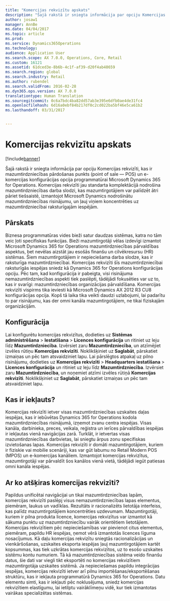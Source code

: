 ```yaml
---
title: "Komercijas rekvizītu apskats"
description: "Šajā rakstā ir sniegta informācija par opciju Komercijas rekvizīti, kas ir mazumtirdzniecības pārdošanas punkts (point of sale — POS) un e-komercijas konfigurācijas opcija programmatūrai Microsoft Dynamics 365 for Operations. Komercijas rekvizīti jau standarta komplektācijā nodrošina mazumtirdzniecības darba slodzi, kas mazumtirgotājiem var palīdzēt ātri pāriet tiešsaistē, izmantojot Microsoft Dynamics nodrošinātu mazumtirdzniecības risinājumu, un ļauj viņiem koncentrēties uz mazumtirdzniecībai raksturīgajām iespējām."
author: josaw1
manager: AnnBe
ms.date: 04/04/2017
ms.topic: article
ms.prod: 
ms.service: Dynamics365Operations
ms.technology: 
audience: Application User
ms.search.scope: AX 7.0.0, Operations, Core, Retail
ms.custom: 16121
ms.assetid: 61dced3e-8b6b-4c1f-af39-d20f4ab48659
ms.search.region: global
ms.search.industry: Retail
ms.author: rubendel
ms.search.validFrom: 2016-02-28
ms.dyn365.ops.version: AX 7.0.0
translationtype: Human Translation
ms.sourcegitcommit: 0c6a7bdc4ba82dd57ab3e395e6dfb0ae4de31fc4
ms.openlocfilehash: 6d16a0ebf84b217df0c2cd022ba5bf46e5ca61b2
ms.lasthandoff: 03/31/2017


---
```


# <a name="commerce-essentials-overview"></a>Komercijas rekvizītu apskats

[!include[banner](includes/banner.md)]


Šajā rakstā ir sniegta informācija par opciju Komercijas rekvizīti, kas ir mazumtirdzniecības pārdošanas punkts (point of sale — POS) un e-komercijas konfigurācijas opcija programmatūrai Microsoft Dynamics 365 for Operations. Komercijas rekvizīti jau standarta komplektācijā nodrošina mazumtirdzniecības darba slodzi, kas mazumtirgotājiem var palīdzēt ātri pāriet tiešsaistē, izmantojot Microsoft Dynamics nodrošinātu mazumtirdzniecības risinājumu, un ļauj viņiem koncentrēties uz mazumtirdzniecībai raksturīgajām iespējām. 

<a name="overview"></a>Pārskats
--------

Biznesa programmatūras vides bieži satur daudzas sistēmas, katra no tām veic ļoti specifiskas funkcijas. Bieži mazumtirgotāji vēlas izdevīgi izmantot Microsoft Dynamics 365 for Operations mazumtirdzniecības pārvaldības aspektus, bet nevēlas aizstāt jau esošās finanšu un cilvēkresursu (HR) sistēmas. Šiem mazumtirgotājiem ir nepieciešama darba slodze, kas ir raksturīga mazumtirdzniecībai. Komercijas rekvizīti šīs mazumtirdzniecībai raksturīgās iespējas sniedz kā Dynamics 365 for Operations konfigurācijas opciju. Pēc tam, kad konfigurācija ir pabeigta, visi risinājuma nemazumtirdzniecības aspekti tiek paslēpti, tādējādi fokusēties var uz to, kas ir svarīgi: mazumtirdzniecības organizācijas pārvaldīšana. Komercijas rekvizīti vispirms tika ieviesti kā Microsoft Dynamics AX 2012 R3 CU8 konfigurācijas opcija. Kopš tā laika tika veikti daudzi uzlabojumi, lai padarītu to par risinājumu, kas der omni kanāla mazumtirgotājiem, ne tikai fiziskajām organizācijām.

## <a name="configuration"></a>Konfigurācija
Lai konfigurētu komercijas rekvizītus, dodieties uz **Sistēmas administrēšana** &gt; **Iestatīšana** &gt; **Licences konfigurācija** un ritiniet uz leju līdz **Mazumtirdzniecība**. Izvērsiet zaru **Mazumtirdzniecība**, un atzīmējiet izvēles rūtiņu **Komercijas rekvizīti**. Noklikšķiniet uz **Saglabāt**, pārskatiet izmaiņas un pēc tam atsvaidziniet lapu. Lai pārslēgtos atpakaļ uz pilno risinājumu, dodieties uz **Komercijas rekvizīti** &gt; **Headquarters iestatīšana** &gt; **Licences konfigurācija** un ritiniet uz leju līdz **Mazumtirdzniecība**. Izvērsiet zaru **Mazumtirdzniecība**, un noņemiet atzīmi izvēles rūtiņā **Komercijas rekvizīti**. Noklikšķiniet uz **Saglabāt**, pārskatiet izmaiņas un pēc tam atsvaidziniet lapu.

## <a name="what-is-included"></a>Kas ir iekļauts?
Komercijas rekvizīti ietver visas mazumtirdzniecības uzskaites daļas iespējas, kas ir iebūvētas Dynamics 365 for Operations kodola mazumtirdzniecības risinājumā, izņemot zvanu centra iespējas. Visas kanāla, darbinieka, preces, veikala, reģistra un ierīces pārvaldības iespējas ir iekļautas vienā navigācijas zarā. Turklāt, ir ietvertas visas mazumtirdzniecības darbvietas, lai sniegtu ārpus zonu specifiskas izvietošanas lapas. Komercijas rekvizīti ir domāti mazumtirgotājiem, kuriem ir fiziskie vai mobilie scenāriji, kas var gūt labumu no Retail Modern POS (MPOS) un e-komercijas kanāliem. Izmantojot komercijas rekvizītus, mazumtirgotāji var pārvaldīt šos kanālos vienā vietā, tādējādi iegūt patiesas omni kanāla iespējas.

## <a name="how-is-commerce-essentials-different"></a>Ar ko atšķiras komercijas rekvizīti?
Papildus unificētai navigācijai un tikai mazumtirdzniecības lapām, komercijas rekvizīti paslēpj visus nemazumtirdzniecības lapas elementus, piemēram, laukus un vadīklas. Rezultāts ir racionalizēts lietotāja interfeiss, kas palīdz mazumtirgotājiem koncentrēties uzdevumam. Mazumtirgotāji, kuriem ir pilna produkta licence, komercijas rekvizītus var izmantot kā sākuma punktu uz mazumtirdzniecību vairāk orientētiem lietotājiem. Komercijas rekvizītiem pēc nepieciešamības var pievienot citus elementus, piemēram, papildu HR iespējas, ņemot vērā izmantotās licences līguma nosacījumus. Kā daļu komercijas rekvizītu sniegtās racionalizācijas un vienkāršošanas, uzskaites eksporta iespējas ļauj mazumtirgotājiem kartēt kopsummas, kas tiek uzkrātas komercijas rekvizītos, uz to esošo uzskaites sistēmu kontu numuriem. Tā kā mazumtirdzniecības sistēma veido finanšu datus, šie dati var viegli tikt eksportēti no komercijas rekvizītiem mazumtirgotāja uzskaites sistēmā. Ja nepieciešamas papildu integrācijas iespējas, komercijas rekvizīti ietver arī pilnu importēšanas/eksportēšanas struktūru, kas ir iekļauta programmatūrā Dynamics 365 for Operations. Datu elementu simti, kas ir iekļauti pēc noklusējuma, sniedz komercijas rekvizītiem elastīgumu, lai ietilptu vairāklīmeņu vidē, kur tiek izmantotas vairākas specializētas sistēmas.





